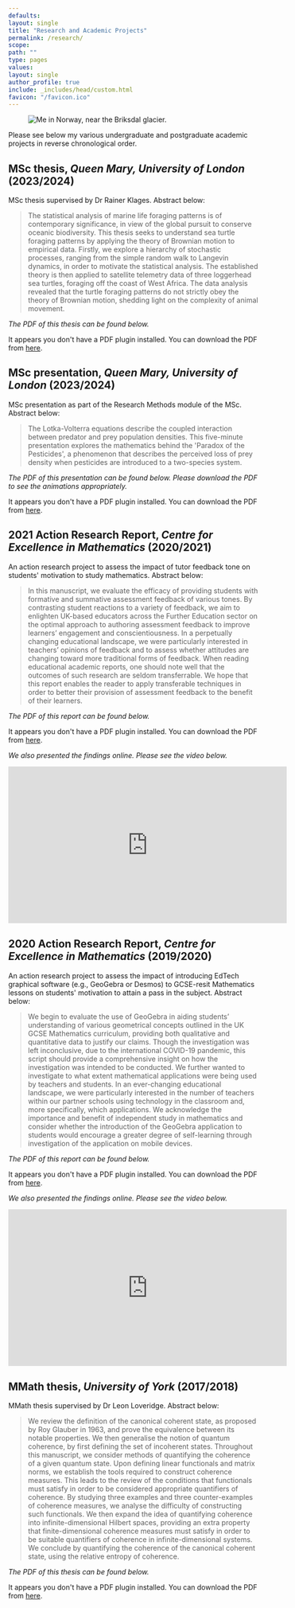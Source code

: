 ```yaml
---
defaults:
layout: single
title: "Research and Academic Projects"
permalink: /research/
scope:
path: ""
type: pages
values:
layout: single
author_profile: true
include: _includes/head/custom.html
favicon: "/favicon.ico"
---
```

<figure>
  <img src="/assets/IMG-20240720-WA0048.jpg" alt="Me in Norway, near the Briksdal glacier." title="In Norway, near the Briksdal glacier." style="width=100%;">
</figure>

Please see below my various undergraduate and postgraduate academic projects in reverse chronological order.

## MSc thesis, *Queen Mary, University of London* (2023/2024)

MSc thesis supervised by Dr Rainer Klages. Abstract below:

 > The statistical analysis of marine life foraging patterns is of contemporary significance, in view of the global pursuit to conserve oceanic biodiversity. This thesis seeks to understand sea turtle foraging patterns by applying the theory of Brownian motion to empirical data. Firstly, we explore a hierarchy of stochastic processes, ranging from the simple random walk to Langevin dynamics, in order to motivate the statistical analysis. The established theory is then applied to satellite telemetry data of three loggerhead sea turtles, foraging off the coast of West Africa. The data analysis revealed that the turtle foraging patterns do not strictly obey the theory of Brownian motion, shedding light on the complexity of animal movement.

_The PDF of this thesis can be found below._

<object data="/assets/230793835_MSc_Dissertation.pdf" type="application/pdf" width="100%" height="600px">
    <p>It appears you don't have a PDF plugin installed. You can download the PDF from <a href="/assets/DMarshall 4-week review document.pdf">here</a>.</p>
</object>

## MSc presentation, *Queen Mary, University of London* (2023/2024)

MSc presentation as part of the Research Methods module of the MSc. Abstract below:

 > The Lotka-Volterra equations describe the coupled interaction between predator and prey population densities. This five-minute presentation explores the mathematics behind the 'Paradox of the Pesticides', a phenomenon that describes the perceived loss of prey density when pesticides are introduced to a two-species system.

_The PDF of this presentation can be found below. Please download the PDF to see the animations appropriately._

<object data="/assets/Research_Methods_Presentation_230793835 FINAL (1).pdf" type="application/pdf" width="100%" height="600px">
    <p>It appears you don't have a PDF plugin installed. You can download the PDF from <a href="/assets/Research_Methods_Presentation_230793835 FINAL (1).pdf">here</a>.</p>
</object>

## 2021 Action Research Report, *Centre for Excellence in Mathematics* (2020/2021)

An action research project to assess the impact of tutor feedback tone on students' motivation to study mathematics. Abstract below:

 > In this manuscript, we evaluate the efficacy of providing students with formative and summative assessment feedback of various tones. By contrasting student reactions to a variety of feedback, we aim to enlighten UK-based educators across the Further Education sector on the optimal approach to authoring assessment feedback to improve learners’ engagement and conscientiousness. In a perpetually changing educational landscape, we were particularly interested in teachers’ opinions of feedback and to assess whether attitudes are changing toward more traditional forms of feedback. When reading educational academic reports, one should note well that the outcomes of such research are seldom transferrable. We hope that this report enables the reader to apply transferable techniques in order to better their provision of assessment feedback to the benefit of their learners. 

_The PDF of this report can be found below._

<object data="/assets/CfEM Tone of Feedback Report.pdf" type="application/pdf" width="100%" height="600px">
    <p>It appears you don't have a PDF plugin installed. You can download the PDF from <a href="/assets/CfEM Tone of Feedback Report.pdf">here</a>.</p>
</object>

_We also presented the findings online. Please see the video below._

<iframe width="560" height="315" src="https://www.youtube-nocookie.com/embed/WAes6cTSc_0?si=o9ijKO51IPjnr-gk" title="YouTube video player" frameborder="0" allow="accelerometer; autoplay; clipboard-write; encrypted-media; gyroscope; picture-in-picture; web-share" referrerpolicy="strict-origin-when-cross-origin" allowfullscreen></iframe>

## 2020 Action Research Report, *Centre for Excellence in Mathematics* (2019/2020)

An action research project to assess the impact of introducing EdTech graphical software (e.g., GeoGebra or Desmos) to GCSE-resit Mathematics lessons on students' motivation to attain a pass in the subject. Abstract below:

 > We begin to evaluate the use of GeoGebra in aiding students’ understanding of various geometrical concepts outlined in the UK GCSE Mathematics curriculum, providing both qualitative and quantitative data to justify our claims. Though the investigation was left inconclusive, due to the international COVID-19 pandemic, this script should provide a comprehensive insight on how the investigation was intended to be conducted. We further wanted to investigate to what extent mathematical applications were being used by teachers and students. In an ever-changing educational landscape, we were particularly interested in the number of teachers within our partner schools using technology in the classroom and, more specifically, which applications. We acknowledge the importance and benefit of independent study in mathematics and consider whether the introduction of the GeoGebra application to students would encourage a greater degree of self-learning through investigation of the application on mobile devices.

_The PDF of this report can be found below._

<object data="/assets/CfEM GeoGebra Report.pdf" type="application/pdf" width="100%" height="600px">
    <p>It appears you don't have a PDF plugin installed. You can download the PDF from <a href="/assets/CfEM GeoGebra Report.pdf">here</a>.</p>
</object>

_We also presented the findings online. Please see the video below._

<iframe width="560" height="315" src="https://www.youtube-nocookie.com/embed/kFlcjwVEzRI?si=Wew-k2rknULrIVdv" title="YouTube video player" frameborder="0" allow="accelerometer; autoplay; clipboard-write; encrypted-media; gyroscope; picture-in-picture; web-share" referrerpolicy="strict-origin-when-cross-origin" allowfullscreen></iframe>

## MMath thesis, *University of York* (2017/2018)

MMath thesis supervised by Dr Leon Loveridge. Abstract below:

 > We review the definition of the canonical coherent state, as proposed by Roy Glauber in 1963, and prove the equivalence between its notable properties. We then generalise the notion of quantum coherence, by first defining the set of incoherent states. Throughout this manuscript, we consider methods of quantifying the coherence of a given quantum state. Upon defining linear functionals and matrix norms, we establish the tools required to construct coherence measures. This leads to the review of the conditions that functionals must satisfy in order to be considered appropriate quantifiers of coherence. By studying three examples and three counter-examples of coherence measures, we analyse the difficulty of constructing such functionals. We then expand the idea of quantifying coherence into infinite-dimensional Hilbert spaces, providing an extra property that finite-dimensional coherence measures must satisfy in order to be suitable quantifiers of coherence in infinite-dimensional systems. We conclude by quantifying the coherence of the canonical coherent state, using the relative entropy of coherence.

_The PDF of this thesis can be found below._

<object data="/assets/MMath Dissertation" type="application/pdf" width="100%" height="600px">
    <p>It appears you don't have a PDF plugin installed. You can download the PDF from <a href="/assets/DMarshall 4-week review document.pdf">here</a>.</p>
</object>
